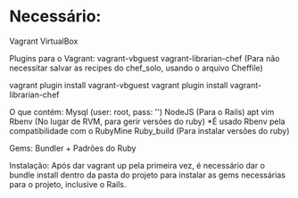 # <a name="title"></a> Necessário:

Vagrant
VirtualBox

Plugins para o Vagrant:
vagrant-vbguest
vagrant-librarian-chef (Para não necessitar salvar as recipes do chef_solo, usando o arquivo Cheffile)

vagrant plugin install vagrant-vbguest
vagrant plugin install vagrant-librarian-chef

O que contém:
Mysql (user: root, pass: '')
NodeJS (Para o Rails)
apt
vim
Rbenv (No lugar de RVM, para gerir versões do ruby) *É usado Rbenv pela compatibilidade com o RubyMine
Ruby_build (Para instalar versões do ruby)

Gems:
Bundler + Padrões do Ruby


Instalação:
Após dar vagrant up pela primeira vez, é necessário dar o bundle install dentro da pasta do projeto para instalar as gems necessárias para o projeto, inclusive o Rails.

